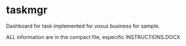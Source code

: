# taskmgr
Dashboard for task implemented for voxus business for sample.

ALL information are in the compact file, especific INSTRUCTIONS.DOCX
